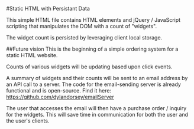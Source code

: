 #Static HTML with Persistant Data

This simple HTML file contains HTML elements and jQuery / JavaScript scripting that manipulates the DOM with a count of "widgets".

The widget count is persisted by leveraging client local storage.

##Future vision
This is the beginning of a simple ordering system for a static HTML website.

Counts of various widgets will be updating based upon click events.

A summary of widgets and their counts will be sent to an email address by an API call to a server. The code for the email-sending server is already functional and is open-source.
Find it here: https://github.com/dylandorsey/emailServer

The user that accesses the email will then have a purchase order / inquiry for the widgets. This will save time in communication for both the user and the user's clients.